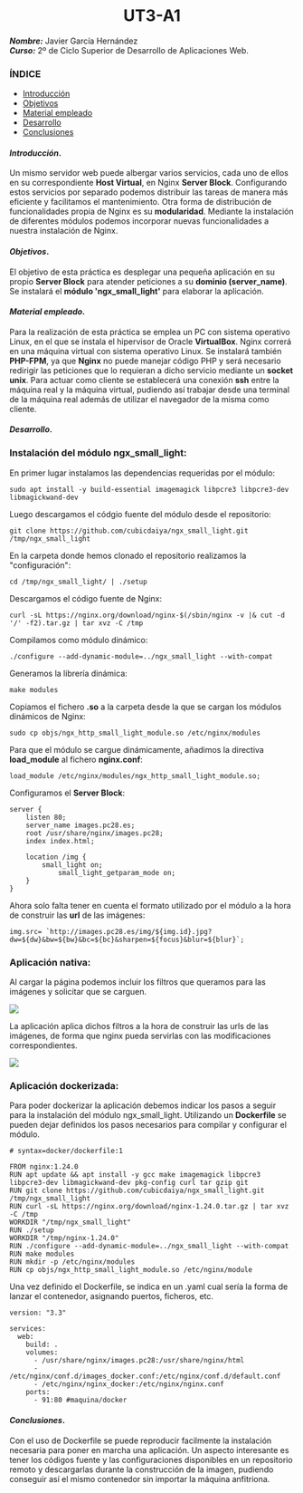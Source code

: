 
<center>

# UT3-A1


</center>

***Nombre:*** Javier García Hernández<br>
***Curso:*** 2º de Ciclo Superior de Desarrollo de Aplicaciones Web.

### ÍNDICE

+ [Introducción](#id1)
+ [Objetivos](#id2)
+ [Material empleado](#id3)
+ [Desarrollo](#id4)
+ [Conclusiones](#id5)


#### ***Introducción***. <a name="id1"></a>

Un mismo servidor web puede albergar varios servicios, cada uno de ellos en su correspondiente <b>Host Virtual</b>, en Nginx <b>Server Block</b>. Configurando estos servicios por separado podemos distribuir las tareas de manera más eficiente y facilitamos el mantenimiento. Otra forma de distribución de funcionalidades propia de Nginx es su <b>modularidad</b>. Mediante la instalación de diferentes módulos podemos incorporar nuevas funcionalidades a nuestra instalación de Nginx.

#### ***Objetivos***. <a name="id2"></a>

El objetivo de esta práctica es desplegar una pequeña aplicación en su propio <b>Server Block</b> para atender peticiones a su <b>dominio (server_name)</b>. Se instalará el <b>módulo 'ngx_small_light'</b> para elaborar la aplicación.

#### ***Material empleado***. <a name="id3"></a>

Para la realización de esta práctica se emplea un PC con sistema operativo Linux, en el que se instala el hipervisor de Oracle <b>VirtualBox</b>. Nginx correrá en una máquina virtual con sistema operativo Linux. Se instalará también <b>PHP-FPM</b>, ya que <b>Nginx</b> no puede manejar código PHP y será necesario redirigir las peticiones que lo requieran a dicho servicio mediante un <b>socket unix</b>. Para actuar como cliente se establecerá una conexión <b>ssh</b> entre la máquina real y la máquina virtual, pudiendo así trabajar desde una terminal de la máquina real además de utilizar el navegador de la misma como cliente. 

#### ***Desarrollo***. <a name="id4"></a>

### Instalación del módulo ngx_small_light:

En primer lugar instalamos las dependencias requeridas por el módulo:

    sudo apt install -y build-essential imagemagick libpcre3 libpcre3-dev libmagickwand-dev

Luego descargamos el códgio fuente del módulo desde el repositorio:

    git clone https://github.com/cubicdaiya/ngx_small_light.git /tmp/ngx_small_light

En la carpeta donde hemos clonado el repositorio realizamos la "configuración":

    cd /tmp/ngx_small_light/ | ./setup

Descargamos el código fuente de Nginx:

    curl -sL https://nginx.org/download/nginx-$(/sbin/nginx -v |& cut -d '/' -f2).tar.gz | tar xvz -C /tmp

Compilamos como módulo dinámico:

    ./configure --add-dynamic-module=../ngx_small_light --with-compat

Generamos la librería dinámica:

    make modules

Copiamos el fichero <b>.so</b> a la carpeta desde la que se cargan los módulos dinámicos de Nginx:

    sudo cp objs/ngx_http_small_light_module.so /etc/nginx/modules

Para que el módulo se cargue dinámicamente, añadimos la directiva <b>load_module</b> al fichero <b>nginx.conf</b>:

    load_module /etc/nginx/modules/ngx_http_small_light_module.so;

Configuramos el <b>Server Block</b>:

	server {
		listen 80;
		server_name images.pc28.es;
		root /usr/share/nginx/images.pc28;
		index index.html;

		location /img {	    
			small_light on;
				small_light_getparam_mode on;
		}	   
	}

Ahora solo falta tener en cuenta el formato utilizado por el módulo a la hora de construir las <b>url</b> de las imágenes:

	img.src= `http://images.pc28.es/img/${img.id}.jpg?dw=${dw}&bw=${bw}&bc=${bc}&sharpen=${focus}&blur=${blur}`;

### Aplicación nativa:

Al cargar la página podemos incluir los filtros que queramos para las imágenes y solicitar que se carguen.

<img src="img/nativa1.png">

La aplicación aplica dichos filtros a la hora de construir las urls de las imágenes, de forma que nginx pueda servirlas con las modificaciones correspondientes.

<img src="img/nativa2.png">

### Aplicación dockerizada:

Para poder dockerizar la aplicación debemos indicar los pasos a seguir para la instalación del módulo ngx_small_light. Utilizando un <b>Dockerfile</b> se pueden dejar definidos los pasos necesarios para compilar y configurar el módulo.

	# syntax=docker/dockerfile:1
	
	FROM nginx:1.24.0
	RUN apt update && apt install -y gcc make imagemagick libpcre3 libpcre3-dev libmagickwand-dev pkg-config curl tar gzip git
	RUN git clone https://github.com/cubicdaiya/ngx_small_light.git /tmp/ngx_small_light
	RUN curl -sL https://nginx.org/download/nginx-1.24.0.tar.gz | tar xvz -C /tmp
	WORKDIR "/tmp/ngx_small_light"
	RUN ./setup
	WORKDIR "/tmp/nginx-1.24.0"
	RUN ./configure --add-dynamic-module=../ngx_small_light --with-compat
	RUN make modules
	RUN mkdir -p /etc/nginx/modules
	RUN cp objs/ngx_http_small_light_module.so /etc/nginx/module

Una vez definido el Dockerfile, se indica en un .yaml cual sería la forma de lanzar el contenedor, asignando puertos, ficheros, etc.
	
	version: "3.3"
	
	services:
	  web:
	    build: .
	    volumes:
	      - /usr/share/nginx/images.pc28:/usr/share/nginx/html
	      - /etc/nginx/conf.d/images_docker.conf:/etc/nginx/conf.d/default.conf
	      - /etc/nginx/nginx_docker:/etc/nginx/nginx.conf
	    ports:
	      - 91:80 #maquina/docker

#### ***Conclusiones***. <a name="id5"></a>

Con el uso de Dockerfile se puede reproducir facilmente la instalación necesaria para poner en marcha una aplicación. Un aspecto interesante es tener los códigos fuente y las configuraciones disponibles en un repositorio remoto y descargarlas durante la construcción de la imagen, pudiendo conseguir así el mismo contenedor sin importar la máquina anfitriona.
